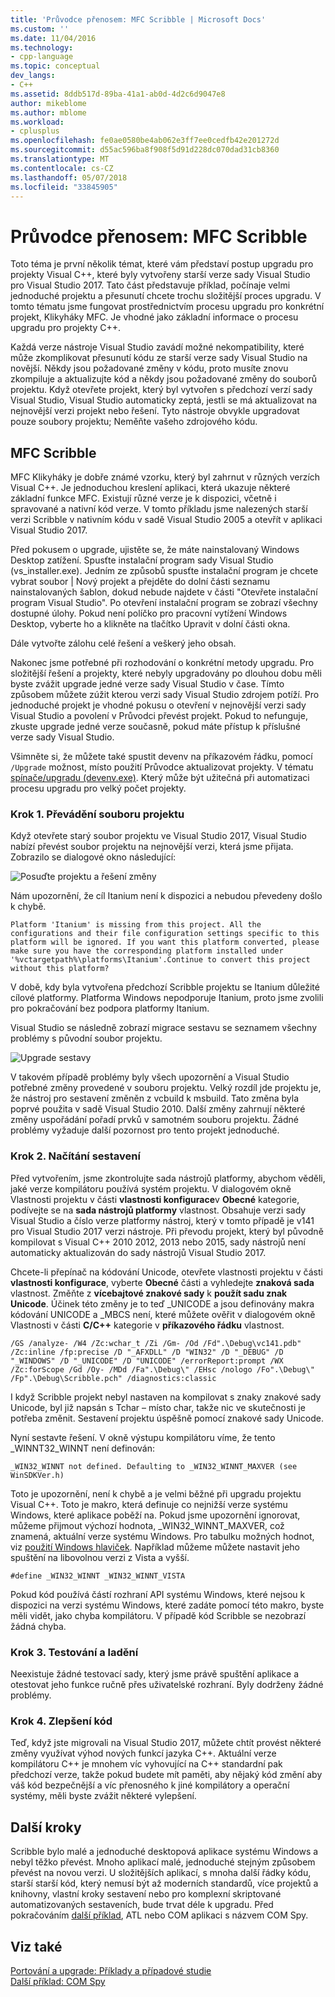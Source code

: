 ```yaml
---
title: 'Průvodce přenosem: MFC Scribble | Microsoft Docs'
ms.custom: ''
ms.date: 11/04/2016
ms.technology:
- cpp-language
ms.topic: conceptual
dev_langs:
- C++
ms.assetid: 8ddb517d-89ba-41a1-ab0d-4d2c6d9047e8
author: mikeblome
ms.author: mblome
ms.workload:
- cplusplus
ms.openlocfilehash: fe0ae0580be4ab062e3ff7ee0cedfb42e201272d
ms.sourcegitcommit: d55ac596ba8f908f5d91d228dc070dad31cb8360
ms.translationtype: MT
ms.contentlocale: cs-CZ
ms.lasthandoff: 05/07/2018
ms.locfileid: "33845905"
---
```

# <a name="porting-guide-mfc-scribble"></a>Průvodce přenosem: MFC Scribble
Toto téma je první několik témat, které vám představí postup upgradu pro projekty Visual C++, které byly vytvořeny starší verze sady Visual Studio pro Visual Studio 2017. Tato část představuje příklad, počínaje velmi jednoduché projektu a přesunutí chcete trochu složitější proces upgradu. V tomto tématu jsme fungovat prostřednictvím procesu upgradu pro konkrétní projekt, Klikyháky MFC. Je vhodné jako základní informace o procesu upgradu pro projekty C++.  
  
 Každá verze nástroje Visual Studio zavádí možné nekompatibility, které může zkomplikovat přesunutí kódu ze starší verze sady Visual Studio na novější. Někdy jsou požadované změny v kódu, proto musíte znovu zkompiluje a aktualizujte kód a někdy jsou požadované změny do souborů projektu. Když otevřete projekt, který byl vytvořen s předchozí verzí sady Visual Studio, Visual Studio automaticky zeptá, jestli se má aktualizovat na nejnovější verzi projekt nebo řešení. Tyto nástroje obvykle upgradovat pouze soubory projektu; Neměňte vašeho zdrojového kódu.  
  
## <a name="mfc-scribble"></a>MFC Scribble  
 MFC Klikyháky je dobře známé vzorku, který byl zahrnut v různých verzích Visual C++. Je jednoduchou kreslení aplikaci, která ukazuje některé základní funkce MFC. Existují různé verze je k dispozici, včetně i spravované a nativní kód verze. V tomto příkladu jsme nalezených starší verzi Scribble v nativním kódu v sadě Visual Studio 2005 a otevřít v aplikaci Visual Studio 2017.  
  
 Před pokusem o upgrade, ujistěte se, že máte nainstalovaný Windows Desktop zatížení. Spusťte instalační program sady Visual Studio (vs_installer.exe). Jedním ze způsobů spusťte instalační program je chcete vybrat soubor | Nový projekt a přejděte do dolní části seznamu nainstalovaných šablon, dokud nebude najdete v části "Otevřete instalační program Visual Studio". Po otevření instalační program se zobrazí všechny dostupné úlohy. Pokud není políčko pro pracovní vytížení Windows Desktop, vyberte ho a klikněte na tlačítko Upravit v dolní části okna. 


 Dále vytvořte zálohu celé řešení a veškerý jeho obsah. 
 
 Nakonec jsme potřebné při rozhodování o konkrétní metody upgradu. Pro složitější řešení a projekty, které nebyly upgradovány po dlouhou dobu měli byste zvážit upgrade jedné verze sady Visual Studio v čase. Tímto způsobem můžete zúžit kterou verzi sady Visual Studio zdrojem potíží. Pro jednoduché projekt je vhodné pokusu o otevření v nejnovější verzi sady Visual Studio a povolení v Průvodci převést projekt. Pokud to nefunguje, zkuste upgrade jedné verze současně, pokud máte přístup k příslušné verze sady Visual Studio.  
  
 Všimněte si, že můžete také spustit devenv na příkazovém řádku, pomocí `/Upgrade` možnost, místo použití Průvodce aktualizovat projekty. V tématu [spínače/upgradu (devenv.exe)](/visualstudio/ide/reference/upgrade-devenv-exe). Který může být užitečná při automatizaci procesu upgradu pro velký počet projekty.  
  
### <a name="step-1-converting-the-project-file"></a>Krok 1. Převádění souboru projektu  
 Když otevřete starý soubor projektu ve Visual Studio 2017, Visual Studio nabízí převést soubor projektu na nejnovější verzi, která jsme přijata. Zobrazilo se dialogové okno následující:  
  
 ![Posuďte projektu a řešení změny](../porting/media/scribbleprojectupgrade.PNG "ScribbleProjectUpgrade")  
  
 Nám upozornění, že cíl Itanium není k dispozici a nebudou převedeny došlo k chybě.  
  
```Output  
Platform 'Itanium' is missing from this project. All the configurations and their file configuration settings specific to this platform will be ignored. If you want this platform converted, please make sure you have the corresponding platform installed under '%vctargetpath%\platforms\Itanium'.Continue to convert this project without this platform?  
```  
  
 V době, kdy byla vytvořena předchozí Scribble projektu se Itanium důležité cílové platformy. Platforma Windows nepodporuje Itanium, proto jsme zvolili pro pokračování bez podpora platformy Itanium.  
  
 Visual Studio se následně zobrazí migrace sestavu se seznamem všechny problémy s původní soubor projektu.  
  
 ![Upgrade sestavy](../porting/media/scribblemigrationreport.PNG "ScribbleMigrationReport")  
  
 V takovém případě problémy byly všech upozornění a Visual Studio potřebné změny provedené v souboru projektu. Velký rozdíl jde projektu je, že nástroj pro sestavení změněn z vcbuild k msbuild. Tato změna byla poprvé použita v sadě Visual Studio 2010. Další změny zahrnují některé změny uspořádání pořadí prvků v samotném souboru projektu. Žádné problémy vyžaduje další pozornost pro tento projekt jednoduché.  
  
### <a name="step-2-getting-it-to-build"></a>Krok 2. Načítání sestavení  
 Před vytvořením, jsme zkontrolujte sada nástrojů platformy, abychom věděli, jaké verze kompilátoru používá systém projektu. V dialogovém okně Vlastnosti projektu v části **vlastnosti konfigurace**v **Obecné** kategorie, podívejte se na **sada nástrojů platformy** vlastnost. Obsahuje verzi sady Visual Studio a číslo verze platformy nástroj, který v tomto případě je v141 pro Visual Studio 2017 verzi nástroje. Při převodu projekt, který byl původně kompilovat s Visual C++ 2010 2012, 2013 nebo 2015, sady nástrojů není automaticky aktualizován do sady nástrojů Visual Studio 2017.   
  
  Chcete-li přepínač na kódování Unicode, otevřete vlastnosti projektu v části **vlastnosti konfigurace**, vyberte **Obecné** části a vyhledejte **znaková sada** vlastnost. Změňte z **vícebajtové znakové sady** k **použít sadu znak Unicode**. Účinek této změny je to teď _UNICODE a jsou definovány makra kódování UNICODE a _MBCS není, které můžete ověřit v dialogovém okně Vlastnosti v části **C/C++** kategorie v **příkazového řádku** vlastnost.  
  
```Output  
/GS /analyze- /W4 /Zc:wchar_t /Zi /Gm- /Od /Fd".\Debug\vc141.pdb" /Zc:inline /fp:precise /D "_AFXDLL" /D "WIN32" /D "_DEBUG" /D "_WINDOWS" /D "_UNICODE" /D "UNICODE" /errorReport:prompt /WX /Zc:forScope /Gd /Oy- /MDd /Fa".\Debug\" /EHsc /nologo /Fo".\Debug\" /Fp".\Debug\Scribble.pch" /diagnostics:classic 
```  
  
 I když Scribble projekt nebyl nastaven na kompilovat s znaky znakové sady Unicode, byl již napsán s Tchar – místo char, takže nic ve skutečnosti je potřeba změnit. Sestavení projektu úspěšně pomocí znakové sady Unicode.  
  
 Nyní sestavte řešení. V okně výstupu kompilátoru víme, že tento _WINNT32_WINNT není definován:  
  
```Output  
_WIN32_WINNT not defined. Defaulting to _WIN32_WINNT_MAXVER (see WinSDKVer.h)  
```  
  
 Toto je upozornění, není k chybě a je velmi běžné při upgradu projektu Visual C++. Toto je makro, která definuje co nejnižší verze systému Windows, které aplikace poběží na. Pokud jsme upozornění ignorovat, můžeme přijmout výchozí hodnota, _WIN32_WINNT_MAXVER, což znamená, aktuální verze systému Windows. Pro tabulku možných hodnot, viz [použití Windows hlaviček](https://msdn.microsoft.com/en-us/library/aa383745.aspx). Například můžeme můžete nastavit jeho spuštění na libovolnou verzi z Vista a vyšší.  
  
```  
#define _WIN32_WINNT _WIN32_WINNT_VISTA  
```  
  
 Pokud kód používá částí rozhraní API systému Windows, které nejsou k dispozici na verzi systému Windows, které zadáte pomocí této makro, byste měli vidět, jako chyba kompilátoru. V případě kód Scribble se nezobrazí žádná chyba.  
  
### <a name="step-3-testing-and-debugging"></a>Krok 3. Testování a ladění  
 Neexistuje žádné testovací sady, který jsme právě spuštění aplikace a otestovat jeho funkce ručně přes uživatelské rozhraní. Byly dodrženy žádné problémy.  
  
### <a name="step-4-improve-the-code"></a>Krok 4. Zlepšení kód  
 Teď, když jste migrovali na Visual Studio 2017, můžete chtít provést některé změny využívat výhod nových funkcí jazyka C++. Aktuální verze kompilátoru C++ je mnohem víc vyhovující na C++ standardní pak předchozí verze, takže pokud budete mít paměti, aby nějaký kód změní aby váš kód bezpečnější a víc přenosného k jiné kompilátory a operační systémy, měli byste zvážit některé vylepšení.  
  
## <a name="next-steps"></a>Další kroky  
 Scribble bylo malé a jednoduché desktopová aplikace systému Windows a nebyl těžko převést. Mnoho aplikací malé, jednoduché stejným způsobem převést na novou verzi.  U složitějších aplikací, s mnoha další řádky kódu, starší starší kód, který nemusí být až moderních standardů, více projektů a knihovny, vlastní kroky sestavení nebo pro komplexní skriptované automatizovaných sestaveních, bude trvat déle k upgradu. Před pokračováním [další příklad](../porting/porting-guide-com-spy.md), ATL nebo COM aplikaci s názvem COM Spy.  
  
## <a name="see-also"></a>Viz také  
 [Portování a upgrade: Příklady a případové studie](../porting/porting-and-upgrading-examples-and-case-studies.md)   
 [Další příklad: COM Spy](../porting/porting-guide-com-spy.md)
